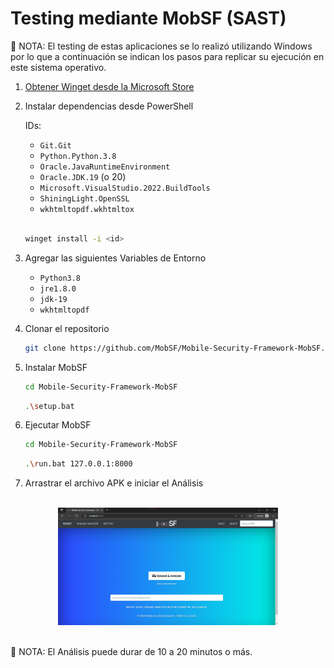 # Testing mediante MobSF (SAST)

📌 NOTA: El testing de estas aplicaciones se lo realizó utilizando Windows por lo que a continuación se indican los pasos para replicar su ejecución en este sistema operativo.

1. [Obtener Winget desde la Microsoft Store](https://www.microsoft.com/p/app-installer/9nblggh4nns1#activetab=pivot:overviewtab)

1. Instalar dependencias desde PowerShell

    IDs:
    - `Git.Git`
    - `Python.Python.3.8`
    - `Oracle.JavaRuntimeEnvironment`
    - `Oracle.JDK.19` (o 20)
    - `Microsoft.VisualStudio.2022.BuildTools`
    - `ShiningLight.OpenSSL`
    - `wkhtmltopdf.wkhtmltox`

    <br/>

    ```bash
    winget install -i <id>
    ```

1. Agregar las siguientes Variables de Entorno

    - `Python3.8`
    - `jre1.8.0`
    - `jdk-19`
    - `wkhtmltopdf`

1. Clonar el repositorio

    ```bash
    git clone https://github.com/MobSF/Mobile-Security-Framework-MobSF.git
    ```

1. Instalar MobSF

    ```bash
    cd Mobile-Security-Framework-MobSF
    ```
    ```bash
    .\setup.bat
    ```

1. Ejecutar MobSF

    ```bash
    cd Mobile-Security-Framework-MobSF
    ```
    ```bash
    .\run.bat 127.0.0.1:8000
    ```
    
1. Arrastrar el archivo APK e iniciar el Análisis

<br/>

<div align="center">
<img style="width:70%" src="./img/MobSF.png" >
</div>

<br/>

📌 NOTA: El Análisis puede durar de 10 a 20 minutos o más.